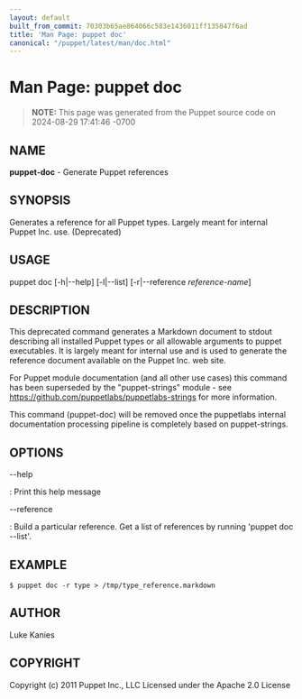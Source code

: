 ```yaml
---
layout: default
built_from_commit: 70303b65ae864066c583e1436011ff135847f6ad
title: 'Man Page: puppet doc'
canonical: "/puppet/latest/man/doc.html"
---
```


# Man Page: puppet doc

> **NOTE:** This page was generated from the Puppet source code on 2024-08-29 17:41:46 -0700

## NAME
**puppet-doc** - Generate Puppet references

## SYNOPSIS
Generates a reference for all Puppet types. Largely meant for internal
Puppet Inc. use. (Deprecated)

## USAGE
puppet doc \[-h\|\--help\] \[-l\|\--list\] \[-r\|\--reference
*reference-name*\]

## DESCRIPTION
This deprecated command generates a Markdown document to stdout
describing all installed Puppet types or all allowable arguments to
puppet executables. It is largely meant for internal use and is used to
generate the reference document available on the Puppet Inc. web site.

For Puppet module documentation (and all other use cases) this command
has been superseded by the \"puppet-strings\" module - see
https://github.com/puppetlabs/puppetlabs-strings for more information.

This command (puppet-doc) will be removed once the puppetlabs internal
documentation processing pipeline is completely based on puppet-strings.

## OPTIONS
\--help

:   Print this help message

\--reference

:   Build a particular reference. Get a list of references by running
    \'puppet doc \--list\'.

## EXAMPLE

    $ puppet doc -r type > /tmp/type_reference.markdown

## AUTHOR
Luke Kanies

## COPYRIGHT
Copyright (c) 2011 Puppet Inc., LLC Licensed under the Apache 2.0
License
